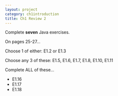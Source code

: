 ```yaml
---
layout: project
category: ch1introduction
title: Ch1 Review 2
---
```



Complete **seven** Java exercises.

On pages 25-27...

Choose 1 of either: E1.2 or E1.3

Choose any 3 of these: E1.5, E1.6, E1.7, E1.8, E1.10, E1.11

Complete ALL of these...
- E1.16
- E1.17
- E1.18

